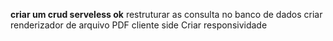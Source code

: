 **criar um crud serveless ok**
restruturar as consulta no banco de dados
criar renderizador de arquivo PDF cliente side
Criar responsividade